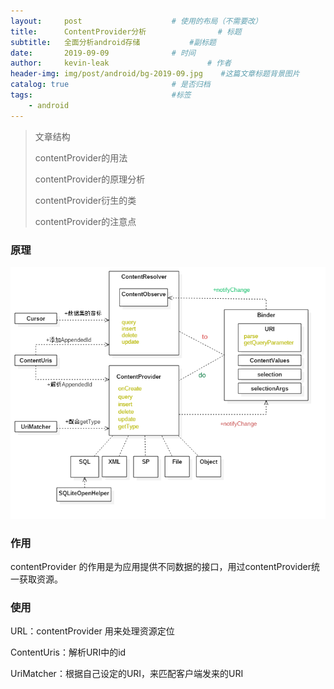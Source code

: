 ```yaml
---
layout:     post                    # 使用的布局（不需要改）
title:      ContentProvider分析                # 标题 
subtitle:   全面分析android存储           #副标题
date:       2019-09-09              # 时间
author:     kevin-leak                      # 作者
header-img: img/post/android/bg-2019-09.jpg    #这篇文章标题背景图片
catalog: true                       # 是否归档
tags:                               #标签
    - android
---
```


> 文章结构
>
> contentProvider的用法
>
> contentProvider的原理分析
>
> contentProvider衍生的类
>
> contentProvider的注意点



### 原理

<img src="../img/post/android/picture/contentProvider_theory.png" />



### 作用

contentProvider 的作用是为应用提供不同数据的接口，用过contentProvider统一获取资源。





### 使用

URL：contentProvider 用来处理资源定位

ContentUris：解析URI中的id

UriMatcher：根据自己设定的URI，来匹配客户端发来的URI











